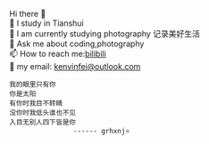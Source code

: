 Hi there 👋  
🔭 I study in Tianshui  
🌱 I am currently studying photography 记录美好生活  
💬 Ask me about coding,photography  
📫 How to reach me:[bilibili](https://space.bilibili.com/158712275)  
🌈 my email: <kenvinfei@outlook.com>

```
我的眼里只有你
你是太阳
有你时我目不转睛
没你时我低头谁也不见
入目无别人四下皆是你
                ------ grhxnj⭐
```
